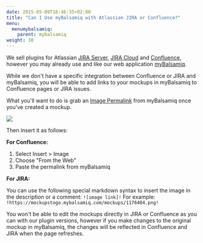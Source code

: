 ```yaml
---
date: 2015-05-09T16:46:35+02:00
title: "Can I Use myBalsamiq with Atlassian JIRA or Confluence?"
menu:
  menumybalsamiq:
    parent: mybalsamiq
weight: 30
---
```


We sell plugins for Atlassian [JIRA Server](https://marketplace.atlassian.com/plugins/com.balsamiq.jira.plugins.mockups), [JIRA Cloud](https://marketplace.atlassian.com/plugins/com.balsamiq.mockups.jira/cloud/overview) and [Confluence](https://marketplace.atlassian.com/plugins/com.balsamiq.confluence.plugins.mockups), however you may already use and like our web application [myBalsamiq](https://balsamiq.com/products/mockups/mybalsamiq).

While we don't have a specific integration between Confluence or JIRA and myBalsamiq, you will be able to add links to your mockups in myBalsamiq to Confluence pages or JIRA issues.

What you'll want to do is grab an [Image Permalink](https://docs.balsamiq.com/mybalsamiq/mockup/#mockup-description-permalink-download) from myBalsamiq once you've created a mockup.

![](https://media.balsamiq.com/img/support/docs/myb/mockup-info.png)

Then insert it as follows:

**For Confluence:**

1.  Select Insert > Image
2.  Choose "From the Web"
3.  Paste the permalink from myBalsamiq

**For JIRA:**

You can use the following special markdown syntax to insert the image in the description or a comment: `![image link]!` For example: `!https://mockupstogo.mybalsamiq.com/mockups/1176404.png!`

You won't be able to edit the mockups directly in JIRA or Confluence as you can with our plugin versions, however if you make changes to the original mockup in myBalsamiq, the changes will be reflected in Confluence and JIRA when the page refreshes.

